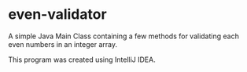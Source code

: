 # even-validator
A simple Java Main Class containing a few methods for validating each even numbers in an integer array.

This program was created using IntelliJ IDEA.
